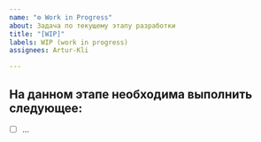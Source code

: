 ```yaml
---
name: "⚙️ Work in Progress"
about: Задача по текущему этапу разработки
title: "[WIP]"
labels: WIP (work in progress)
assignees: Artur-Kli

---
```


## На данном этапе необходима выполнить следующее:

- [ ] ...
